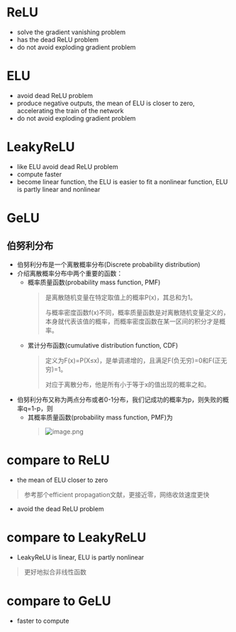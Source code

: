 # ReLU
* solve the gradient vanishing problem
* has the dead ReLU problem
* do not avoid exploding gradient problem

# ELU
* avoid dead ReLU problem
* produce negative outputs, the mean of ELU is closer to zero, accelerating the train of the network
* do not avoid exploding gradient problem

# LeakyReLU
* like ELU avoid dead ReLU problem
* compute faster
* become linear function, the ELU is easier to fit a nonlinear function, ELU is partly linear and nonlinear

# GeLU
## 伯努利分布
* 伯努利分布是一个离散概率分布(Discrete probability distribution)
* 介绍离散概率分布中两个重要的函数：
    * 概率质量函数(probability mass function, PMF)
        > 是离散随机变量在特定取值上的概率P(x)，其总和为1。
        >
        > 与概率密度函数f(x)不同，概率质量函数是对离散随机变量定义的，本身就代表该值的概率，而概率密度函数在某一区间的积分才是概率。
    * 累计分布函数(cumulative distribution function, CDF)
        > 定义为F(x)=P(X≤x)，是单调递增的，且满足F(负无穷)=0和F(正无穷)=1。
        >
        > 对应于离散分布，他是所有小于等于x的值出现的概率之和。
* 伯努利分布又称为两点分布或者0-1分布，我们记成功的概率为p，则失败的概率q=1-p，则
    * 其概率质量函数(probability mass function, PMF)为
        > ![image.png](https://s2.loli.net/2022/06/10/soP8rweh5WYvucq.png)
# compare to ReLU
* the mean of ELU closer to zero
> 参考那个efficient propagation文献，更接近零，网络收敛速度更快
* avoid the dead ReLU problem
# compare to LeakyReLU
* LeakyReLU is linear, ELU is partly nonlinear
> 更好地拟合非线性函数
# compare to GeLU
* faster to compute